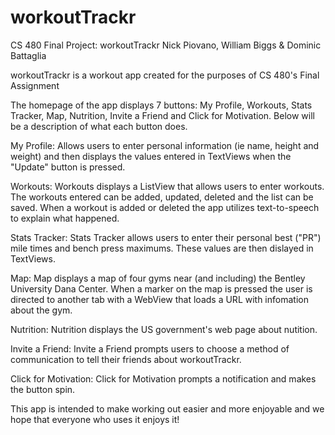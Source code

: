 # workoutTrackr
CS 480 Final Project: workoutTrackr
Nick Piovano, William Biggs & Dominic Battaglia

workoutTrackr is a workout app created for the purposes of CS 480's Final Assignment

The homepage of the app displays 7 buttons: My Profile, Workouts, Stats Tracker, Map, Nutrition, Invite a Friend and Click for Motivation. 
Below will be a description of what each button does.

My Profile:
Allows users to enter personal information (ie name, height and weight) 
and then displays the values entered in TextViews when the "Update" button is pressed.

Workouts:
Workouts displays a ListView that allows users to enter workouts. 
The workouts entered can be added, updated, deleted and the list can be saved.
When a workout is added or deleted the app utilizes text-to-speech to explain what happened.

Stats Tracker:
Stats Tracker allows users to enter their personal best ("PR") mile times and bench press maximums.
These values are then dislayed in TextViews.

Map:
Map displays a map of four gyms near (and including) the Bentley University Dana Center.
When a marker on the map is pressed the user is directed to another tab with a WebView that loads a URL with infomation about the gym.

Nutrition:
Nutrition displays the US government's web page about nutition.

Invite a Friend:
Invite a Friend prompts users to choose a method of communication to tell their friends about workoutTrackr.

Click for Motivation:
Click for Motivation prompts a notification and makes the button spin.

This app is intended to make working out easier and more enjoyable and we hope that everyone who uses it enjoys it!
